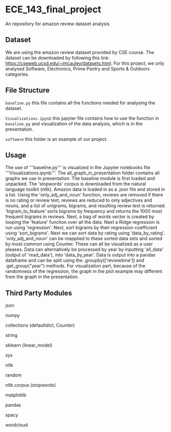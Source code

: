 # ECE_143_final_project
An repository for amazon review dataset analysis

## Dataset
We are using the amazon review dataset provided by CSE course. The dataset can be downloaded by following this link: https://cseweb.ucsd.edu/~jmcauley/datasets.html. For this project, we only analysed Software, Electronics, Prime Pantry and Sports & Outdoors categories. 

## File Structure
```baseline.py``` this file contains all the functions needed for analysing the dataset.

```Visualizations.ipynb``` this jupyter file contains how to use the function in ```baseline.py``` and visualization of the data analysis, which is in the presentation.

```software``` this folder is an example of our project.

## Usage
The use of '''baseline.py''' is visualized in the Jupyter notebooks file '''Visualizations.ipynb'''. The all_graph_in_presentation folder contains all graphs we use in presentation. 
The baseline module is first loaded and unpacked. The 'stopwords' corpus is downloaded from the natural language toolkit (nltk). Amazon data is loaded in as a .json file and stored in a list. Using the 'only_adj_and_noun' function, reviews are removed if there is no rating or review text, reviews are reduced to only adjectives and nouns, and a list of unigrams, bigrams, and resulting review text is returned. 'bigram_to_feature' sorts bigrams by frequency and returns the 1000 most frequent bigrams in reviews. Next, a bag of words vector is created by looping the 'feature' function over all the data. Next a Ridge regression is run using 'regression'. Next, sort bigrams by their regression coefficient using 'sort_bigrams'. Next we can sort data by rating using 'data_by_rating'. 'only_adj_and_noun' can be reapplied to these sorted data sets and sorted by most common using Counter. These can all be visualized as a user pleases. Data can alternatively be processed by year by inputting 'all_data' (output of 'read_data'), into 'data_by_year'. Data is output into a pandas dataframe and can be split using the .groupby(['reviewtime']) and .get_group("year") methods.
For visualization part, because of the randomness of the regression, the graph in the plot example may different from the graph in the presentation.

## Third Party Modules
json

numpy

collections (defaultdict, Counter)

string

sklearn (linear_model)

sys

nltk

random

nltk.corpus (stopwords)

matplotlib

pandas

spacy

wordcloud
